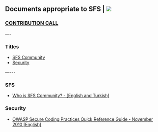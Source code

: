 
## Documents appropriate to SFS | <img src="https://img.shields.io/readthedocs/pip.svg">

### [CONTRIBUTION CALL](/contribution.md)

—-
### Titles
- [SFS Community](#sfs)
- [Security](#security)

—---

### SFS
- [Who is SFS Community? - [English and Turkish]](https://github.com/SFSCommunity/SFS)


### Security
- [OWASP Secure Coding Practices Quick Reference Guide - November 2010 [English]](https://www.owasp.org/images/0/08/OWASP_SCP_Quick_Reference_Guide_v2.pdf)

